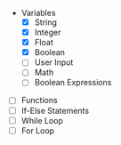 + Variables
  - [x] String
  - [x] Integer
  - [x] Float
  - [x] Boolean
  - [ ] User Input
  - [ ] Math
  - [ ] Boolean Expressions

- [ ] Functions
- [ ] If-Else Statements
- [ ] While Loop
- [ ] For Loop
